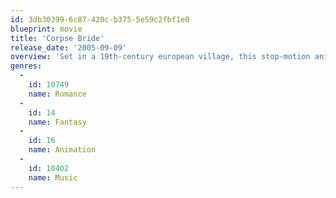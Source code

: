 ```yaml
---
id: 3db30399-6c87-420c-b375-5e59c2fbf1e0
blueprint: movie
title: 'Corpse Bride'
release_date: '2005-09-09'
overview: 'Set in a 19th-century european village, this stop-motion animation feature follows the story of Victor, a young man whisked away to the underworld and wed to a mysterious corpse bride, while his real bride Victoria waits bereft in the land of the living.'
genres:
  -
    id: 10749
    name: Romance
  -
    id: 14
    name: Fantasy
  -
    id: 16
    name: Animation
  -
    id: 10402
    name: Music
---
```

